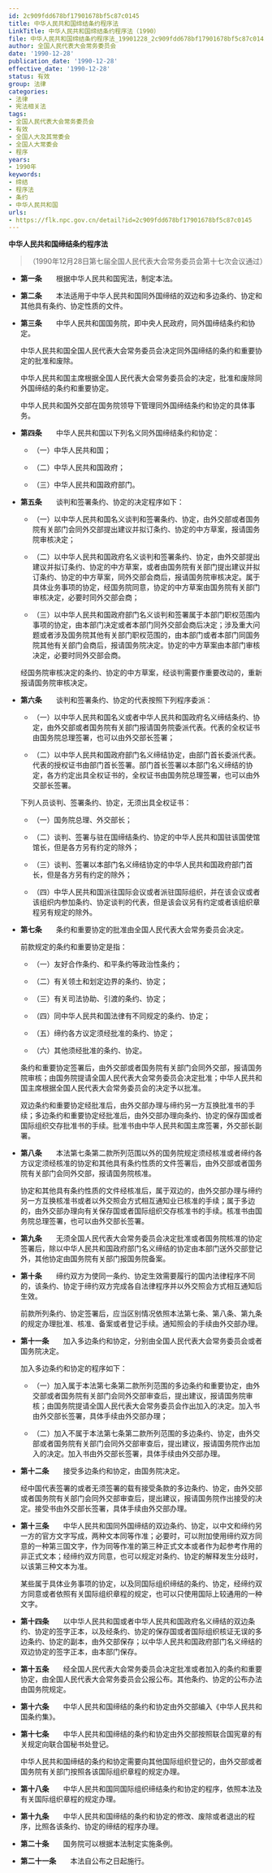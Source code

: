 ```yaml
---
id: 2c909fdd678bf17901678bf5c87c0145
title: 中华人民共和国缔结条约程序法
LinkTitle: 中华人民共和国缔结条约程序法（1990）
file: 中华人民共和国缔结条约程序法_19901228_2c909fdd678bf17901678bf5c87c0145.docx
author: 全国人民代表大会常务委员会
date: '1990-12-28'
publication_date: '1990-12-28'
effective_date: '1990-12-28'
status: 有效
group: 法律
categories:
- 法律
- 宪法相关法
tags:
- 全国人民代表大会常务委员会
- 有效
- 全国人大及其常委会
- 全国人大常委会
- 程序
years:
- 1990年
keywords:
- 缔结
- 程序法
- 条约
- 中华人民共和国
urls:
- https://flk.npc.gov.cn/detail?id=2c909fdd678bf17901678bf5c87c0145
---
```


**中华人民共和国缔结条约程序法**

> （1990年12月28日第七届全国人民代表大会常务委员会第十七次会议通过）

- **第一条**　　根据中华人民共和国宪法，制定本法。

- **第二条**　　本法适用于中华人民共和国同外国缔结的双边和多边条约、协定和其他具有条约、协定性质的文件。

- **第三条**　　中华人民共和国国务院，即中央人民政府，同外国缔结条约和协定。

  中华人民共和国全国人民代表大会常务委员会决定同外国缔结的条约和重要协定的批准和废除。

  中华人民共和国主席根据全国人民代表大会常务委员会的决定，批准和废除同外国缔结的条约和重要协定。

  中华人民共和国外交部在国务院领导下管理同外国缔结条约和协定的具体事务。

- **第四条**　　中华人民共和国以下列名义同外国缔结条约和协定：

  - （一）中华人民共和国；

  - （二）中华人民共和国政府；

  - （三）中华人民共和国政府部门。

- **第五条**　　谈判和签署条约、协定的决定程序如下：

  - （一）以中华人民共和国名义谈判和签署条约、协定，由外交部或者国务院有关部门会同外交部提出建议并拟订条约、协定的中方草案，报请国务院审核决定；

  - （二）以中华人民共和国政府名义谈判和签署条约、协定，由外交部提出建议并拟订条约、协定的中方草案，或者由国务院有关部门提出建议并拟订条约、协定的中方草案，同外交部会商后，报请国务院审核决定。属于具体业务事项的协定，经国务院同意，协定的中方草案由国务院有关部门审核决定，必要时同外交部会商；

  - （三）以中华人民共和国政府部门名义谈判和签署属于本部门职权范围内事项的协定，由本部门决定或者本部门同外交部会商后决定；涉及重大问题或者涉及国务院其他有关部门职权范围的，由本部门或者本部门同国务院其他有关部门会商后，报请国务院决定。协定的中方草案由本部门审核决定，必要时同外交部会商。

  经国务院审核决定的条约、协定的中方草案，经谈判需要作重要改动的，重新报请国务院审核决定。

- **第六条**　　谈判和签署条约、协定的代表按照下列程序委派：

  - （一）以中华人民共和国名义或者中华人民共和国政府名义缔结条约、协定，由外交部或者国务院有关部门报请国务院委派代表。代表的全权证书由国务院总理签署，也可以由外交部长签署；

  - （二）以中华人民共和国政府部门名义缔结协定，由部门首长委派代表。代表的授权证书由部门首长签署。部门首长签署以本部门名义缔结的协定，各方约定出具全权证书的，全权证书由国务院总理签署，也可以由外交部长签署。

  下列人员谈判、签署条约、协定，无须出具全权证书：

  - （一）国务院总理、外交部长；

  - （二）谈判、签署与驻在国缔结条约、协定的中华人民共和国驻该国使馆馆长，但是各方另有约定的除外；

  - （三）谈判、签署以本部门名义缔结协定的中华人民共和国政府部门首长，但是各方另有约定的除外；

  - （四）中华人民共和国派往国际会议或者派驻国际组织，并在该会议或者该组织内参加条约、协定谈判的代表，但是该会议另有约定或者该组织章程另有规定的除外。

- **第七条**　　条约和重要协定的批准由全国人民代表大会常务委员会决定。

  前款规定的条约和重要协定是指：

  - （一）友好合作条约、和平条约等政治性条约；

  - （二）有关领土和划定边界的条约、协定；

  - （三）有关司法协助、引渡的条约、协定；

  - （四）同中华人民共和国法律有不同规定的条约、协定；

  - （五）缔约各方议定须经批准的条约、协定；

  - （六）其他须经批准的条约、协定。

  条约和重要协定签署后，由外交部或者国务院有关部门会同外交部，报请国务院审核；由国务院提请全国人民代表大会常务委员会决定批准；中华人民共和国主席根据全国人民代表大会常务委员会的决定予以批准。

  双边条约和重要协定经批准后，由外交部办理与缔约另一方互换批准书的手续；多边条约和重要协定经批准后，由外交部办理向条约、协定的保存国或者国际组织交存批准书的手续。批准书由中华人民共和国主席签署，外交部长副署。

- **第八条**　　本法第七条第二款所列范围以外的国务院规定须经核准或者缔约各方议定须经核准的协定和其他具有条约性质的文件签署后，由外交部或者国务院有关部门会同外交部，报请国务院核准。

  协定和其他具有条约性质的文件经核准后，属于双边的，由外交部办理与缔约另一方互换核准书或者以外交照会方式相互通知业已核准的手续；属于多边的，由外交部办理向有关保存国或者国际组织交存核准书的手续。核准书由国务院总理签署，也可以由外交部长签署。

- **第九条**　　无须全国人民代表大会常务委员会决定批准或者国务院核准的协定签署后，除以中华人民共和国政府部门名义缔结的协定由本部门送外交部登记外，其他协定由国务院有关部门报国务院备案。

- **第十条**　　缔约双方为使同一条约、协定生效需要履行的国内法律程序不同的，该条约、协定于缔约双方完成各自法律程序并以外交照会方式相互通知后生效。

  前款所列条约、协定签署后，应当区别情况依照本法第七条、第八条、第九条的规定办理批准、核准、备案或者登记手续。通知照会的手续由外交部办理。

- **第十一条**　　加入多边条约和协定，分别由全国人民代表大会常务委员会或者国务院决定。

  加入多边条约和协定的程序如下：

  - （一）加入属于本法第七条第二款所列范围的多边条约和重要协定，由外交部或者国务院有关部门会同外交部审查后，提出建议，报请国务院审核；由国务院提请全国人民代表大会常务委员会作出加入的决定。加入书由外交部长签署，具体手续由外交部办理；

  - （二）加入不属于本法第七条第二款所列范围的多边条约、协定，由外交部或者国务院有关部门会同外交部审查后，提出建议，报请国务院作出加入的决定。加入书由外交部长签署，具体手续由外交部办理。

- **第十二条**　　接受多边条约和协定，由国务院决定。

  经中国代表签署的或者无须签署的载有接受条款的多边条约、协定，由外交部或者国务院有关部门会同外交部审查后，提出建议，报请国务院作出接受的决定。接受书由外交部长签署，具体手续由外交部办理。

- **第十三条**　　中华人民共和国同外国缔结的双边条约、协定，以中文和缔约另一方的官方文字写成，两种文本同等作准；必要时，可以附加使用缔约双方同意的一种第三国文字，作为同等作准的第三种正式文本或者作为起参考作用的非正式文本；经缔约双方同意，也可以规定对条约、协定的解释发生分歧时，以该第三种文本为准。

  某些属于具体业务事项的协定，以及同国际组织缔结的条约、协定，经缔约双方同意或者依照有关国际组织章程的规定，也可以只使用国际上较通用的一种文字。

- **第十四条**　　以中华人民共和国或者中华人民共和国政府名义缔结的双边条约、协定的签字正本，以及经条约、协定的保存国或者国际组织核证无误的多边条约、协定的副本，由外交部保存；以中华人民共和国政府部门名义缔结的双边协定的签字正本，由本部门保存。

- **第十五条**　　经全国人民代表大会常务委员会决定批准或者加入的条约和重要协定，由全国人民代表大会常务委员会公报公布。其他条约、协定的公布办法由国务院规定。

- **第十六条**　　中华人民共和国缔结的条约和协定由外交部编入《中华人民共和国条约集》。

- **第十七条**　　中华人民共和国缔结的条约和协定由外交部按照联合国宪章的有关规定向联合国秘书处登记。

  中华人民共和国缔结的条约和协定需要向其他国际组织登记的，由外交部或者国务院有关部门按照各该国际组织章程的规定办理。

- **第十八条**　　中华人民共和国同国际组织缔结条约和协定的程序，依照本法及有关国际组织章程的规定办理。

- **第十九条**　　中华人民共和国缔结的条约和协定的修改、废除或者退出的程序，比照各该条约、协定的缔结的程序办理。

- **第二十条**　　国务院可以根据本法制定实施条例。

- **第二十一条**　　本法自公布之日起施行。

